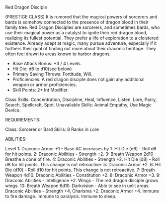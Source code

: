 Red Dragon Disciple

(PRESTIGE CLASS)
It is rumored that the magical powers of sorcerers and bards is somehow connected to the presence of dragon blood in their family tree. Red Dragon Disciples are sorcerers, and sometimes bards, who use their magical power as a catalyst to ignite their red dragon blood, realizing its fullest potential. They prefer a life of exploration to a cloistered existence. Already adept at magic, many pursue adventure, especially if it furthers their goal of finding out more about their draconic heritage. They often feel drawn to areas known to harbor dragons.

- Base Attack Bonus: +3 / 4 Levels.
- Hit Die: d6 to d10(see below)
- Primary Saving Throws: Fortitude, Will.
- Proficiencies: A red dragon disciple does not gain any additional weapon or armor proficiencies.
- Skill Points: 2+ Int Modifier.

Class Skills: Concentration, Discipline, Heal, Influence, Listen, Lore, Parry, Search, Spellcraft, Spot.
Unavailable Skills: Animal Empathy, Use Magic Device.

REQUIREMENTS:

Class: Sorcerer or Bard
Skills: 8 Ranks in Lore

ABILITIES:

Level
1: Draconic Armor +1 - Base AC increases by 1.
  Hit Die (d6) - Roll d6 for hit points.
2: Draconic Abilities - Strength +2.
3: Breath Weapon 2d10 - Breathe a cone of fire.
4: Draconic Abilities - Strength +2.
  Hit Die (d8) - Roll d8 for hit points. This change is not retroactive.
5: Draconic Armor +2.
6: Hit Die (d10) - Roll d10 for hit points. This change is not retroactive.
7: Breath Weapon 4d10.
  Draconic Abilities - Constitution +2.
8: Draconic Armor +3.
9: Draconic Abilities - Intelligence +2.
  Wings - The red dragon disciple grows wings.
10: Breath Weapon 6d10.
   Darkvision - Able to see in unlit areas.
   Draconic Abilities - Strength +4, Charisma +2.
   Draconic Armor +4.
   Immune to fire damage.
   Immune to paralysis.
   Immune to sleep.